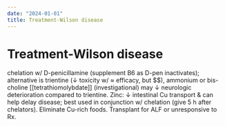 ```yaml
---
date: "2024-01-01"
title: Treatment-Wilson disease
---
```


# Treatment-Wilson disease

chelation w/ D-penicillamine (supplement B6 as D-pen inactivates); alternative is trientine (↓ toxicity w/ ≈ efficacy, but $$), ammonium or bis-choline [[tetrathiomolybdate]] (investigational) may ↓ neurologic deterioration compared to trientine. Zinc: ↓ intestinal Cu transport & can help delay disease; best used in conjunction w/ chelation (give 5 h after chelators). Eliminate Cu-rich foods. Transplant for ALF or unresponsive to Rx.
